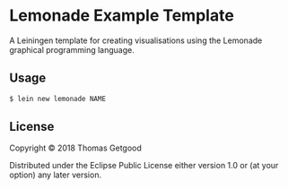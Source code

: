 # Lemonade Example Template

A Leiningen template for creating visualisations using the Lemonade graphical
programming language.

## Usage

```sh
$ lein new lemonade NAME
```

## License

Copyright © 2018 Thomas Getgood

Distributed under the Eclipse Public License either version 1.0 or (at
your option) any later version.
